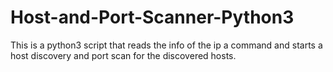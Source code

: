 # Host-and-Port-Scanner-Python3
This is a python3 script that reads the info of the ip a command and starts a host discovery and port scan for the discovered hosts.
